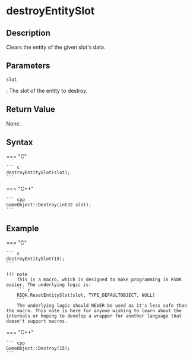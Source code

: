 # destroyEntitySlot

## Description
Clears the entity of the given slot's data.

## Parameters
`slot`

:   The slot of the entity to destroy.

## Return Value
None.

## Syntax
=== "C"

	``` c
	destroyEntitySlot(slot);
	```

=== "C++"

	``` cpp
	GameObject::Destroy(int32 slot);
	```

## Example
=== "C"

	``` c
	destroyEntitySlot(15);
	```

    !!! note
        This is a macro, which is designed to make programming in RSDK easier. The underlying logic is:
        ``` c
        RSDK.ResetEntitySlot(slot, TYPE_DEFAULTOBJECT, NULL)
        ```
    	The underlying logic should NEVER be used as it's less safe than the macro. This note is here for anyone wishing to learn about the internals or hoping to develop a wrapper for another language that doesn't support macros.

=== "C++"

	``` cpp
	GameObject::Destroy(15);
	```
